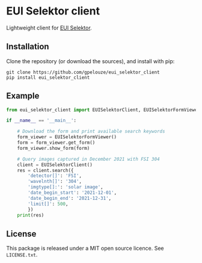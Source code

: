 # EUI Selektor client

Lightweight client for [EUI Selektor].


## Installation

Clone the repository (or download the sources), and install with pip:

~~~
git clone https://github.com/gpelouze/eui_selektor_client
pip install eui_selektor_client
~~~


## Example


```python
from eui_selektor_client import EUISelektorClient, EUISelektorFormViewer

if __name__ == '__main__':

    # Download the form and print available search keywords
    form_viewer = EUISelektorFormViewer()
    form = form_viewer.get_form()
    form_viewer.show_form(form)

    # Query images captured in December 2021 with FSI 304
    client = EUISelektorClient()
    res = client.search({
        'detector[]': 'FSI',
        'wavelnth[]': '304',
        'imgtype[]:': 'solar image',
        'date_begin_start': '2021-12-01',
        'date_begin_end': '2021-12-31',
        'limit[]': 500,
        })
    print(res)
```


## License

This package is released under a MIT open source licence. See `LICENSE.txt`.



[EUI Selektor]: https://wwwbis.sidc.be/EUI/data_internal/selektor